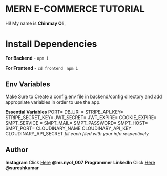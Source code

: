# MERN E-COMMERCE TUTORIAL

Hi! My name is **Chinmay Oli**,  

 

# Install Dependencies

**For Backend** - `npm i`

**For Frontend** - `cd frontend` ` npm i`

## Env Variables

Make Sure to Create a config.env file in backend/config directory and add appropriate variables in order to use the app.

**Essential Variables**
PORT=
DB_URI =
STRIPE_API_KEY=
STRIPE_SECRET_KEY=
JWT_SECRET=
JWT_EXPIRE=
COOKIE_EXPIRE=
SMPT_SERVICE =
SMPT_MAIL=
SMPT_PASSWORD=
SMPT_HOST=
SMPT_PORT=
CLOUDINARY_NAME
CLOUDINARY_API_KEY
CLOUDINARY_API_SECRET
_fill each filed with your info respectively_

## Author

**Instagram** Click [Here](https://www.instagram.com/mr.nyol_007) **@mr.nyol_007**
 **Programmer**
**LinkedIn** Click [Here](https://in.linkedin.com/in/suresh-kumar-337372270) **@sureshkumar**
 
